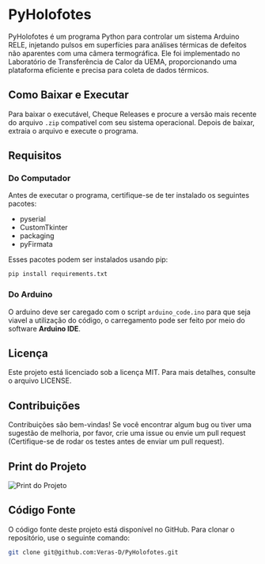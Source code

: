 # PyHolofotes

PyHolofotes é um programa Python para controlar um sistema Arduino RELE, injetando pulsos em superfícies para análises térmicas de defeitos não aparentes com uma câmera termográfica. Ele foi implementado no Laboratório de Transferência de Calor da UEMA, proporcionando uma plataforma eficiente e precisa para coleta de dados térmicos.

## Como Baixar e Executar

Para baixar o executável, Cheque Releases e procure a versão mais recente do arquivo `.zip` compativel com seu sistema operacional. Depois de baixar, extraia o arquivo e execute o programa.

## Requisitos

### Do Computador
Antes de executar o programa, certifique-se de ter instalado os seguintes pacotes:

- pyserial
- CustomTkinter
- packaging
- pyFirmata

Esses pacotes podem ser instalados usando pip:

```bash
pip install requirements.txt
```

### Do Arduino
O arduino deve ser caregado com o script `arduino_code.ino` para que seja viavel a utilização do código, o carregamento pode ser feito por meio do software **Arduino IDE**.

## Licença

Este projeto está licenciado sob a licença MIT. Para mais detalhes, consulte o arquivo LICENSE.

## Contribuições

Contribuições são bem-vindas! Se você encontrar algum bug ou tiver uma sugestão de melhoria, por favor, crie uma issue ou envie um pull request (Certifique-se de rodar os testes antes de enviar um pull request).

## Print do Projeto

![Print do Projeto](https://i.imgur.com/vNQ7PIp.png)

## Código Fonte

O código fonte deste projeto está disponível no GitHub. Para clonar o repositório, use o seguinte comando:

```bash
git clone git@github.com:Veras-D/PyHolofotes.git
```
